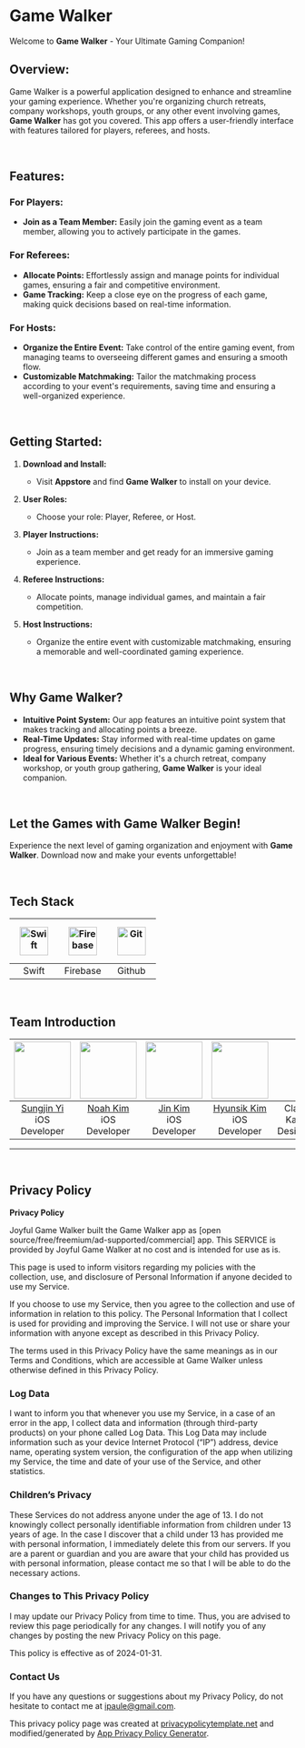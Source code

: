 # Game Walker

Welcome to **Game Walker** - Your Ultimate Gaming Companion!

## Overview:

Game Walker is a powerful application designed to enhance and streamline your gaming experience. Whether you're organizing church retreats, company workshops, youth groups, or any other event involving games, **Game Walker** has got you covered. This app offers a user-friendly interface with features tailored for players, referees, and hosts.

<br>

## Features:

### For Players:

- **Join as a Team Member:** Easily join the gaming event as a team member, allowing you to actively participate in the games.

### For Referees:

- **Allocate Points:** Effortlessly assign and manage points for individual games, ensuring a fair and competitive environment.
- **Game Tracking:** Keep a close eye on the progress of each game, making quick decisions based on real-time information.

### For Hosts:

- **Organize the Entire Event:** Take control of the entire gaming event, from managing teams to overseeing different games and ensuring a smooth flow.
- **Customizable Matchmaking:** Tailor the matchmaking process according to your event's requirements, saving time and ensuring a well-organized experience.

<br>

## Getting Started:

1. **Download and Install:**
   - Visit **Appstore** and find **Game Walker** to install on your device.

2. **User Roles:**
   - Choose your role: Player, Referee, or Host.

3. **Player Instructions:**
   - Join as a team member and get ready for an immersive gaming experience.

4. **Referee Instructions:**
   - Allocate points, manage individual games, and maintain a fair competition.

5. **Host Instructions:**
   - Organize the entire event with customizable matchmaking, ensuring a memorable and well-coordinated gaming experience.
  
<br>

## Why **Game Walker**?

- **Intuitive Point System:** Our app features an intuitive point system that makes tracking and allocating points a breeze.
- **Real-Time Updates:** Stay informed with real-time updates on game progress, ensuring timely decisions and a dynamic gaming environment.
- **Ideal for Various Events:** Whether it's a church retreat, company workshop, or youth group gathering, **Game Walker** is your ideal companion.

<br>

## Let the Games with **Game Walker** Begin!

Experience the next level of gaming organization and enjoyment with **Game Walker**. Download now and make your events unforgettable!

<br>

## Tech Stack

| <img style="margin: 10px" src="https://profilinator.rishav.dev/skills-assets/swift-original-wordmark.svg" alt="Swift" height="50" /> | <img style="margin: 10px" src="https://profilinator.rishav.dev/skills-assets/firebase.png" alt="Firebase" height="50" /> | <img style="margin: 10px" src="https://profilinator.rishav.dev/skills-assets/git-scm-icon.svg" alt="Git" height="50" /> |
| :---: | :---: | :---: |
| Swift | Firebase | Github |

<br>

## Team Introduction

| <image src="https://avatars.githubusercontent.com/u/32149852?v=4" width="100px" height="100px"> | <image src="https://avatars.githubusercontent.com/u/101173292?v=4" width="100px" height="100px"> | <image src="https://avatars.githubusercontent.com/u/67286328?v=4" width="100px" height="100px"> | <image src="https://avatars.githubusercontent.com/u/67381123?v=4" width="100px" height="100px"> |  |
| :---: | :---: | :---: | :---: | :---: |
| [Sungjin Yi](https://github.com/ipaule) <br>iOS Developer | [Noah Kim](https://github.com/nakim81) <br>iOS Developer | [Jin Kim](https://github.com/charJin) <br>iOS Developer | [Hyunsik Kim](https://github.com/Hyunsik-kim-44) <br>iOS Developer | Claire Kang <br>Designer |
 
 ___

<br>

## Privacy Policy

**Privacy Policy**

Joyful Game Walker built the Game Walker app as [open source/free/freemium/ad-supported/commercial] app. This SERVICE is provided by Joyful Game Walker at no cost and is intended for use as is.

This page is used to inform visitors regarding my policies with the collection, use, and disclosure of Personal Information if anyone decided to use my Service.

If you choose to use my Service, then you agree to the collection and use of information in relation to this policy. The Personal Information that I collect is used for providing and improving the Service. I will not use or share your information with anyone except as described in this Privacy Policy.

The terms used in this Privacy Policy have the same meanings as in our Terms and Conditions, which are accessible at Game Walker unless otherwise defined in this Privacy Policy.

### Log Data

I want to inform you that whenever you use my Service, in a case of an error in the app, I collect data and information (through third-party products) on your phone called Log Data. This Log Data may include information such as your device Internet Protocol (“IP”) address, device name, operating system version, the configuration of the app when utilizing my Service, the time and date of your use of the Service, and other statistics.

### Children’s Privacy

These Services do not address anyone under the age of 13. I do not knowingly collect personally identifiable information from children under 13 years of age. In the case I discover that a child under 13 has provided me with personal information, I immediately delete this from our servers. If you are a parent or guardian and you are aware that your child has provided us with personal information, please contact me so that I will be able to do the necessary actions.

### Changes to This Privacy Policy

I may update our Privacy Policy from time to time. Thus, you are advised to review this page periodically for any changes. I will notify you of any changes by posting the new Privacy Policy on this page.

This policy is effective as of 2024-01-31.

### Contact Us

If you have any questions or suggestions about my Privacy Policy, do not hesitate to contact me at [ipaule@gmail.com](mailto:ipaule@gmail.com).

This privacy policy page was created at [privacypolicytemplate.net](https://privacypolicytemplate.net) and modified/generated by [App Privacy Policy Generator](https://app-privacy-policy-generator.nisrulz.com/).
